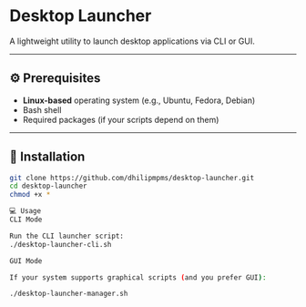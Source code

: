 # Desktop Launcher

A lightweight utility to launch desktop applications via CLI or GUI.

---

## ⚙️ Prerequisites

- **Linux-based** operating system (e.g., Ubuntu, Fedora, Debian)
- Bash shell
- Required packages (if your scripts depend on them)

---

## 🚀 Installation

```bash
git clone https://github.com/dhilipmpms/desktop-launcher.git
cd desktop-launcher
chmod +x *

💻 Usage
CLI Mode

Run the CLI launcher script:
./desktop-launcher-cli.sh

GUI Mode

If your system supports graphical scripts (and you prefer GUI):

./desktop-launcher-manager.sh